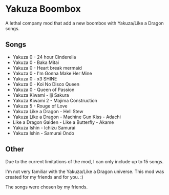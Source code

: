 # Yakuza Boombox
A lethal company mod that add a new boombox with Yakuza/Like a Dragon songs.

## Songs

- Yakuza 0 - 24 hour Cinderella
- Yakuza 0 - Baka Mitai
- Yakuza 0 - Heart break mermaid
- Yakuza 0 - I'm Gonna Make Her Mine
- Yakuza 0 - x3 SHINE
- Yakuza 0 - Koi No Disco Queen
- Yakuza 0 - Queen of Passion
- Yakuza Kiwami - Iji Sakura
- Yakuza Kiwami 2 - Majima Construction
- Yakuza 5 - Rouge of Love
- Yakuza Like a Dragon - Hell Stew
- Yakuza Like a Dragon - Machine Gun Kiss - Adachi
- Like a Dragon Gaiden - Like a Butterfly - Akame
- Yakuza Ishin - Ichizu Samurai
- Yakuza Ishin - Samurai Ondo




## Other

Due to the current limitations of the mod, I can only include up to 15 songs.

I'm not very familiar with the Yakuza/Like a Dragon universe. This mod was created for my friends and for you. :)

The songs were chosen by my friends.

